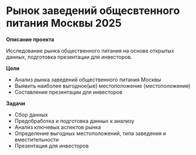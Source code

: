 # Рынок заведений общесвтенного питания Москвы 2025
**Описание проекта**

Исследование рынка общественного питания на основе открытых данных, подготовка презентации для инвесторов.

**Цели**
- Анализ рынка заведений общественного питания Москвы
- Выявить наиболее выгодное(ые) местоположение (местоположения)
- Составление презентации для инвесторов

**Задачи**
- Сбор данных
- Предобработка и подготовка данных к анализу
- Анализ ключевых аспектов рынка
- Определение выгодных местоположений, типа заведения и вместительности
- Презентация для инвесторов
